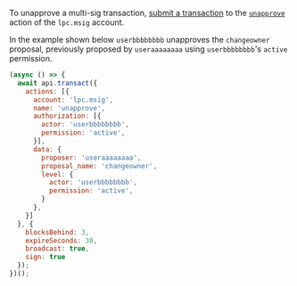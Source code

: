 To unapprove a multi-sig transaction, [submit a transaction](01_how-to-submit-a-transaction.md) to the [`unapprove`](https://github.com/leopays-core/leopays.contracts/blob/52fbd4ac7e6c38c558302c48d00469a4bed35f7c/contracts/lpc.msig/include/lpc.msig/lpc.msig.hpp#L73) action of the `lpc.msig` account.

In the example shown below `userbbbbbbbb` unapproves the `changeowner` proposal, previously proposed by `useraaaaaaaa` using `userbbbbbbbb`'s `active` permission.
```javascript
(async () => {
  await api.transact({
    actions: [{
      account: 'lpc.msig',
      name: 'unapprove',
      authorization: [{
        actor: 'userbbbbbbbb',
        permission: 'active',
      }],
      data: {
        proposer: 'useraaaaaaaa',
        proposal_name: 'changeowner',
        level: {
          actor: 'userbbbbbbbb',
          permission: 'active',
        }
      },
    }]
  }, {
    blocksBehind: 3,
    expireSeconds: 30,
    broadcast: true,
    sign: true
  });
})();
```